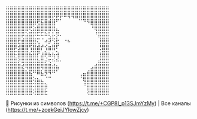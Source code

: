 ⣿⣿⣿⣿⣿⣿⣿⣿⣿⣿⣿⣿⣿⣿⣿⣿⣿⣿⣿⣿⣿⣿⣿⣿⣿⣿⣿                 
⣿⣿⣿⣿⣿⣿⣿⣿⣿⣿⣿⣿⡿⡿⡿⠿⢿⢿⣿⣿⣿⣿⣿⣿⣿⣿⣿
⣿⣿⣿⣿⣿⣿⣿⣿⢟⣯⣿⣾⣿⠋⠁⠀⠀⠀⠀⠉⠙⠻⣿⣿⣿⣿⣿
⣿⣿⣿⣿⣿⣿⢟⣵⣿⣿⣿⣿⣿⣄⠀⠀⠀⠀⠀⠀⠀⠀⠘⢿⣿⣿⣿
⣿⣿⣿⣿⡿⣵⣿⡿⠯⠯⠷⢇⡧⡻⠄⠀⠀⠀⠀⠀⠀⠀⠀⠘⣿⣿⣿
⣿⣿⣿⣟⣾⣿⣿⣿⢍⠈⠴⡽⢫⣗⠀⠐⠦⠀⠀⠀⠀⠀⠀⠀⢸⣿⣿
⣿⣿⡿⣺⣿⣿⢫⣿⣾⡞⢪⣶⣿⠏⠀⠀⠀⠀⠀⠀⠀⠀⠀⠀⢘⣿⣿
⣿⣿⡯⣿⣿⣿⣮⣿⡟⣰⡷⣦⣦⢵⠀⠀⠀⠀⠀⠀⠀⠀⠀⠀⢰⣿⣿
⣿⣿⣿⡽⣿⣿⣿⣿⣧⣿⡬⢖⠮⠮⠄⠀⠀⠀⠀⠀⠀⠀⠀⠀⣼⣿⣿
⣿⣿⣿⣿⣞⢿⣿⣿⣿⢿⣿⣿⣾⣦⠀⠀⠀⠀⠀⠀⠀⠀⣠⣾⣿⣿⣿
⣿⣿⣿⣿⣿⣷⣯⠛⠿⣧⡻⠻⠛⠁⠀⠀⠀⠀⠀⢀⣤⣾⣿⣿⣿⣿⣿
⣿⣿⣿⣿⣿⣿⣿⢵⣦⣄⠈⠉⠀⠀⠀⠀⠀⠀⠀⠈⢿⣿⣿⣿⣿⣿⣿
⣿⣿⣿⣿⣿⣿⣿⢽⣿⣿⣷⠀⠀⠀⠀⠀⠀⠀⠀⠀⠘⣿⣿⣿⣿⣿⣿
⣿⣿⣿⣿⣿⣿⣿⢽⣿⣿⣗⠀⠀⠀⠀⠀⠀⠀⠀⠀⠀⢽⣿⣿⣿⣿⣿

💟 Рисунки из символов (https://t.me/+CGP8l_p13SJmYzMy) | Все каналы (https://t.me/+zcekGeiJYlowZjcy)
